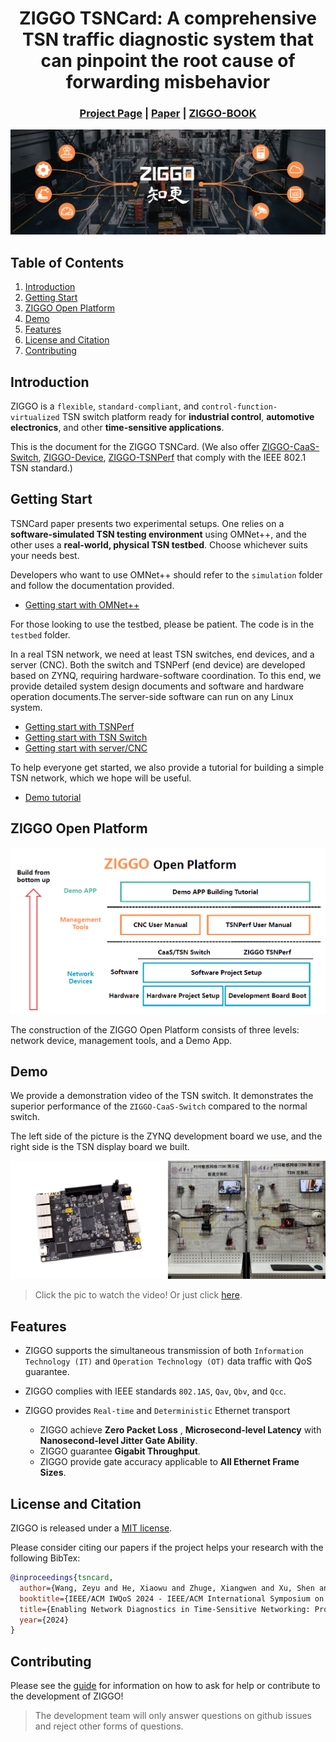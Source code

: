 

<div align="center">


# ZIGGO TSNCard:  A comprehensive TSN traffic diagnostic system that can pinpoint the root cause of forwarding misbehavior

</div>

<h3 align="center">
    <a href="http://tns.thss.tsinghua.edu.cn/ziggo/">Project Page</a> |
    <a href="https://mobisense.github.io/ziggo_homepage/data/TSNCard.pdf">Paper</a> |
    <a href="https://mobisense.github.io/ziggo_book/">ZIGGO-BOOK</a> 
</h3>


![](figs/banner.jpg)

## Table of Contents

1. [Introduction](#introduction)
2. [Getting Start](#Getting-start)
3. [ZIGGO Open Platform](#ziggo-open-platform)
4. [Demo](#demo)
5. [Features](#features)
6. [License and Citation](#license-and-citation)
7. [Contributing](#Contributing)

## Introduction

ZIGGO is a `flexible`, `standard-compliant`, and `control-function-virtualized` TSN switch platform ready for **industrial control**, **automotive electronics**, and other **time-sensitive applications**.

This is the document for the ZIGGO TSNCard. (We also offer [ZIGGO-CaaS-Switch](https://github.com/MobiSense/Ziggo-CaaS-Switch), [ZIGGO-Device](https://github.com/MobiSense/Ziggo-Device), [ZIGGO-TSNPerf](https://github.com/MobiSense/Ziggo-TSNPerf) that comply with the IEEE 802.1 TSN standard.) 



## Getting Start

TSNCard paper presents two experimental setups. One relies on a **software-simulated TSN testing environment** using OMNet++, and the other uses a **real-world, physical TSN testbed**. Choose whichever suits your needs best.



Developers who want to use OMNet++ should refer to the `simulation` folder and follow the documentation provided. 

* [Getting start with OMNet++](./Simulation/readme.md)



For those looking to use the testbed, please be patient. The code is in the `testbed` folder.

In a real TSN network, we need at least  TSN switches, end devices, and a server (CNC). Both the switch and TSNPerf (end device) are developed based on ZYNQ, requiring hardware-software coordination. To this end, we provide detailed system design documents and software and hardware operation documents.The server-side software can run on any Linux system. 

* [Getting start with TSNPerf](./Testbed/TSNPerf/docs/readme.md)
* [Getting start with TSN Switch](./Testbed/TSN-Switch/docs/readme.md)
* [Getting start with server/CNC](./Testbed/server-CNC/readme.md)

To help everyone get started, we also provide a tutorial for building a simple TSN network, which we hope will be useful.

* [Demo tutorial](./Testbed/testbed-build/readme.md) 



## ZIGGO Open Platform

![](figs/demo-app.png)

The construction of the ZIGGO Open Platform consists of three levels: network device, management tools, and a Demo App.



## Demo

We provide a demonstration video of the TSN switch. It demonstrates the superior performance of the `ZIGGO-CaaS-Switch` compared to the normal switch.

The left side of the picture is the ZYNQ development board we use, and the right side is the TSN display board we built.

[![Watch the video](figs/testbed.jpg)](https://cloud.tsinghua.edu.cn/f/b307da6840d84e5f9ff1/)

> Click the pic to watch the video! Or just click [here](https://cloud.tsinghua.edu.cn/f/b307da6840d84e5f9ff1/).



## Features

* ZIGGO supports the simultaneous transmission of both `Information Technology (IT)` and `Operation Technology (OT)` data traffic with QoS guarantee.

* ZIGGO complies with IEEE standards `802.1AS`, `Qav`, `Qbv`, and `Qcc`.

* ZIGGO provides `Real-time` and `Deterministic` Ethernet transport

  * ZIGGO achieve **Zero Packet Loss** , **Microsecond-level Latency** with **Nanosecond-level Jitter Gate Ability**.
  * ZIGGO guarantee **Gigabit Throughput**.
  * ZIGGO provide gate accuracy applicable to **All Ethernet Frame Sizes**.



## License and Citation

ZIGGO is released under a [MIT license](LICENSE.txt). 

Please consider citing our papers if the project helps your research with the following BibTex:

```bibtex
@inproceedings{tsncard,
  author={Wang, Zeyu and He, Xiaowu and Zhuge, Xiangwen and Xu, Shen and Dang, Fan and Xu, Jingao and Yang, Zheng},
  booktitle={IEEE/ACM IWQoS 2024 - IEEE/ACM International Symposium on Quality of Service}, 
  title={Enabling Network Diagnostics in Time-Sensitive Networking: Protocol, Algorithm, and Hardware}, 
  year={2024}
}
```



## Contributing

Please see the [guide](contributing.md) for information on how to ask for help or contribute to the development of ZIGGO!

> The development team will only answer questions on github issues and reject other forms of questions.

